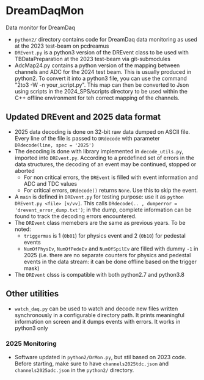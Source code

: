# DreamDaqMon
Data monitor for DreamDaq

- `python2/` directory contains code for DreamDaq data monitoring as used at the 2023 test-beam on pcdreamus
- `DREvent.py` is a python3 version of the DREvent class to be used with TBDataPreparation at the 2023 test-beam via git-submodules
- AdcMap24.py contains a python version of the mapping between channels and ADC for the 2024 test beam. This is usually produced in python2. To convert it into a python3 file, you can use the command "2to3 -W -n your_script.py". This map can then be converted to Json using scripts in the 2024_SPS/scripts directory to be used within the C++ offline environment for teh correct mapping of the channels.


## Updated DREvent and 2025 data format
- 2025 data decoding is done on 32-bit raw data dumped on ASCII file. Every line of the file is passed to `DRdecode` with parameter `DRdecode(line, spec = '2025')`
- The decoding is done with library implemented in `decode_utils.py`, imported into `DREvent.py`. According to a predefined set of errors in the data structures, the decoding of an event may be continued, stopped or aborted
   - For non critical errors, the `DREvent` is filled with event information and ADC and TDC values
   - For critical errors, `DRdecode()` returns `None`. Use this to skip the event.
- A `main` is defined in `DREvent.py` for testing purpose: use it as `python DREvent.py <file> [v/vv]`. This calls `DRdecode(.. , dumperror = 'drevent_error_dump.txt')`; in the dump, complete information can be found to track the decoding errors encountered.
- The `DREvent` class memebers are the same as previous years. To be noted:
   - `triggermas` is 1 (`0b01`) for physics event and 2 (`0b10`) for pedestal events
   - `NumOfPhysEv`, `NumOfPedeEv` and `NumOfSpilEv` are filled with dummy `-1` in 2025 (i.e. there are no separate counters for physics and pedestal events in the data stream: it can be done offline based on the trigger mask)
- The `DREvent` clsss is compatible with both python2.7 and python3.8


## Other utilities
- `watch_daq.py` can be used to watch and decode new files written synchronously in a configurable directory path. It prints meaningful information on screen and it dumps events with errors. It works in python3 only

### 2025 Monitoring
- Software updated in `python2/DrMon.py`, but stil based on 2023 code. Before starting, make sure to have `channels2025tdc.json` and `channels2025adc.json` in the `python2/` directory.
